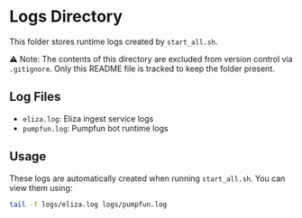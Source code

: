 # Logs Directory

This folder stores runtime logs created by `start_all.sh`.

⚠️ Note: The contents of this directory are excluded from version control
via `.gitignore`. Only this README file is tracked to keep the folder present.

## Log Files

- `eliza.log`: Eliza ingest service logs
- `pumpfun.log`: Pumpfun bot runtime logs

## Usage

These logs are automatically created when running `start_all.sh`. You can view them using:

```bash
tail -f logs/eliza.log logs/pumpfun.log
```